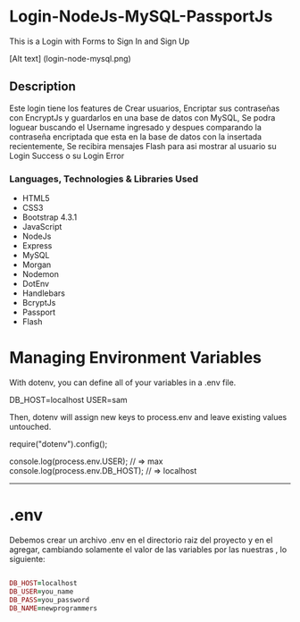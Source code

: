 # Login-NodeJs-MySQL-PassportJs
This is a Login with Forms to Sign In and Sign Up

[Alt text] (login-node-mysql.png)

## Description
Este login tiene los features de Crear usuarios, Encriptar sus contraseñas con EncryptJs y guardarlos en una base de datos con MySQL, Se podra loguear buscando el Username ingresado y despues comparando la contraseña encriptada que esta en la base de datos con la insertada recientemente, Se recibira mensajes Flash para asi mostrar al usuario su Login Success o su Login Error

### Languages, Technologies & Libraries Used
* HTML5
* CSS3
* Bootstrap 4.3.1
* JavaScript
* NodeJs
* Express
* MySQL
* Morgan
* Nodemon
* DotEnv
* Handlebars
* BcryptJs
* Passport
* Flash
# Managing Environment Variables

With dotenv, you can define all of your variables in a .env file.

DB_HOST=localhost
USER=sam

Then, dotenv will assign new keys to process.env and leave existing values untouched.

require("dotenv").config();

console.log(process.env.USER); // => max
console.log(process.env.DB_HOST); // => localhost

 **************************************************** 
 # .env 
 Debemos crear un archivo  .env  en el directorio raiz del proyecto y en el
 agregar, cambiando solamente el valor de las variables por las nuestras , lo siguiente:
 
 ```ruby
 
 DB_HOST=localhost
DB_USER=you_name
DB_PASS=you_password
DB_NAME=newprogrammers

```
 
